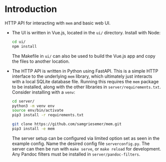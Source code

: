 # Introduction
HTTP API for interacting with `mem` and basic web UI.

- The UI is written in Vue.js, located in the `ui/` directory. Install with Node:

  ```bash
  cd ui/
  npm install
  ```

  The Makefile in `ui/` can also be used to build the Vue.js app and copy the files to
  another location.
- The HTTP API is written in Python using FastAPI. This is a simple HTTP interface to the
  underlying `mem` library, which ultimately just interacts with a local SQLite database
  file. Running this requires the `mem` package to be installed, along with the other
  libraries in `server/requirements.txt`. Consider installing with a `venv`:

  ```bash
  cd server/
  python3 -m venv env
  source env/bin/activate
  pip3 install -r requirements.txt

  git clone https://github.com/samgriesemer/mem.git
  pip3 install -e mem
  ```

  The server setup can be configured via limited option set as seen in the example config.
  Name the desired config file `serverconfig.py`. The server can then be run with `make
  serve`, or `make reload` for development. Any Pandoc filters must be installed in
  `server/pandoc-filters`.
